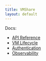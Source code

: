 ```yaml
---
title: VMShare
layout: default
---
```


Docs:

- [API Reference](API.md)
- [VM Lifecycle](LIFECYCLE.md)
- [Authentication](AUTHENTICATION.md)
- [Observability](OBSERVABILITY.md)
